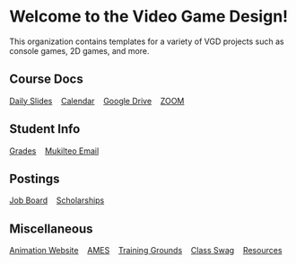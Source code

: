 # Welcome to the Video Game Design!

This organization contains templates for a variety of VGD projects such as console games, 2D games, and more.

## Course Docs

[Daily Slides]() &nbsp;&nbsp;
[Calendar](https://calendar.online/caf9a81b49f2afbbb76c) &nbsp;&nbsp;
[Google Drive](https://drive.google.com/drive/folders/1JLJOiYi6H8KVVI7T1DeuK21Kl3Sjkufd?usp=sharing) &nbsp;&nbsp;
[ZOOM]() &nbsp;&nbsp;

## Student Info

[Grades](https://www.q.wa-k12.net/mukilt/) &nbsp;&nbsp;
[Mukilteo Email](https://outlook.office365.com/) &nbsp;&nbsp;

## Postings

[Job Board]() &nbsp;&nbsp;
[Scholarships]() &nbsp;&nbsp;

## Miscellaneous

[Animation Website](https://sites.google.com/view/anisisc) &nbsp;&nbsp;
[AMES]() &nbsp;&nbsp;
[Training Grounds](https://www.clover.com/online-ordering/snoisle-tech-skills-everett) &nbsp;&nbsp;
[Class Swag]() &nbsp;&nbsp;
[Resources]() &nbsp;&nbsp;
